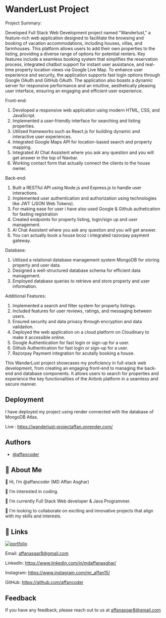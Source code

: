 # WanderLust Project

Project Summary:

Developed Full Stack Web Development project named "Wanderlust," a feature-rich web application designed to facilitate the browsing and booking of vacation accommodations, including houses, villas, and farmhouses. This platform allows users to add their own properties to the listing, providing a diverse range of options for potential renters. Key features include a seamless booking system that simplifies the reservation process, integrated chatbot support for instant user assistance, and real-time property location views via Google Live Map. To enhance user experience and security, the application supports fast login options through Google OAuth and GitHub OAuth. The application also boasts a dynamic server for responsive performance and an intuitive, aesthetically pleasing user interface, ensuring an engaging and efficient user experience.

Front-end:
1. Developed a responsive web application using modern HTML, CSS, and JavaScript.
2. Implemented a user-friendly interface for searching and listing properties.
3. Utilized frameworks such as React.js for building dynamic and interactive user experiences.
4. Integrated Google Maps API for location-based search and property mapping.
5. Integrated AI Chat Assistent where you ask any question and you will get answer in the top of Navbar.
6. Working contact form that actually connect the clients to the house owner.

Back-end:
1. Built a RESTful API using Node.js and Express.js to handle user interactions.
2. Implemented user authentication and authorization using technologies like JWT (JSON Web Tokens).
3. For making ease for user i have also used Google & Github authetication for fasting registration
4. Created endpoints for property listing, login/sign up and user management.
5. AI Chat Assistent where you ask any question and you will get answer.
6. You can actually book a house bcoz i integrated razorpay payment gateway.

Database:
1. Utilized a relational database management system MongoDB for storing property and user data.
2. Designed a well-structured database schema for efficient data management.
3. Employed database queries to retrieve and store property and user information.

Additional Features:
1. Implemented a search and filter system for property listings.
2. Included features for user reviews, ratings, and messaging between users.
3. Ensured security and data privacy through encryption and data validation.
4. Deployed the web application on a cloud platform on Cloudinary to make it accessible online.
5. Google Authentication for fast login or sign-up for a user.
6. Github Authentication for fast login or sign-up for a user.
7. Razorpay Payment integration for acutally booking a house.

This WanderLust project showcases my proficiency in full-stack web development, from creating an engaging front-end to managing the back-end and database components. It allows users to search for properties and experience the key functionalities of the Airbnb platform in a seamless and secure manner.

## Deployment

I have deployed my project using render connected with the database of MongoDB Atlas.

Live : https://wanderlust-projectaffan.onrender.com/

## Authors

- [@affancoder](https://github.com/affancoder)


## 🚀 About Me
👋 Hi, I’m @affancoder (MD Affan Asghar)

👀 I’m interested in coding.
 
🌱 I’m currently Full Stack Web developer & Java Programmer.

💞️ I'm looking to collaborate on exciting and innovative projects that align with my skills and interests.


## 🔗 Links
[![portfolio](https://img.shields.io/badge/my_portfolio-000?style=for-the-badge&logo=ko-fi&logoColor=white)](https://affancoder.github.io/Portfolio_Website/)

Email: affanasgar8@gmail.com

LinkedIn: https://www.linkedin.com/in/mdaffanasghar/

Instagram: https://www.instagram.com/mr_affan15/

GitHub: https://github.com/affancoder
## Feedback

If you have any feedback, please reach out to us at affanasgar8@gmail.com

